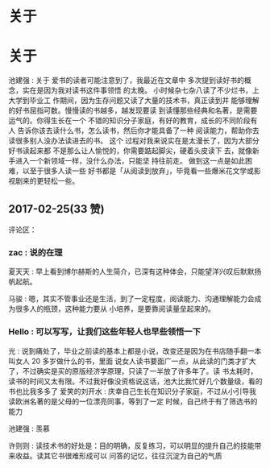 # 关于

# 关于

池建强 : 关于 爱书的读者可能注意到了，我最近在文章中 多次提到读好书的概念，实在是因为我对读书这件事领悟 的太晚。 小时候杂七杂八读了不少烂书，上大学到毕业工 作期间，因为生存问题又读了大量的技术书，真正读到并 能够理解的好书屈指可数。慢慢读的书越多，越发现要读 到读懂那些经典和名著，是需要运气的。你得生长在一个 不错的知识分子家庭，有好的教育，成长的不同阶段有人 告诉你该去读什么书，怎么读书，然后你才能具备了一种 阅读能力，帮助你去读很多别人没办法读进去的书。 这个 过程对我来说实在是太漫长了，因为大部分好书读起来都 不是那么让人愉悦的，你需要踮起脚尖，硬着头皮读下 去，就像新手进入一个新领域一样，没什么办法，只能坚 持往前走。 做到这一点是如此困难，以至于很多人读一些 好书都是「从阅读到放弃」，毕竟看一些爆米花文学或影 视剧来的更轻松一些。

## 2017-02-25(33 赞)

评论区：

### zac : 说的在理

夏天天 : 早上看到博尔赫斯的人生简介，已深有这种体会，只能望洋兴叹后默默扬帆起航。

马骏 : 嗯，其实不管事业还是生活，到了一定程度，阅读能力、沟通理解能力会成为很多人的瓶颈，这种能力要从 小培养，是要靠阅读量垒起来的。

### Hello : 可以写写，让我们这些年轻人也早些领悟一下

光 : 说到痛处了，毕业之前读的基本上都是小说，改变还是因为在书店随手翻一本叫女人 20 多岁做什么的书，里面 说女人读书要面广一点，从此读的门类才扩大了，不过确实是买的原版经济学原理，只读了一半放了许多年了。读 书太耗时，读书的时间又太有限。不过我好像没资格说这话，池大比我忙好几个数量级，看的书也比我多多了 爱笑的刘开水 : 庆幸自己生长在知识分子家庭，不过从小引导我读欧洲名著的是父母的一位漂亮同事，等到了一定 时候，自己终于有了筛选书的能力

池建强 : 羡慕

许则则 : 读技术书的好处是：目的明确，反复练习，可以明显的提升自己的技能带来收益。读其它书很难形成可以 问答的记忆，往往沉淀为自己的气质